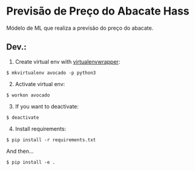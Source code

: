 # Previsão de Preço do Abacate Hass

Módelo de ML que realiza a previsão do preço do abacate.

## Dev.:

1. Create virtual env with [virtualenvwrapper](https://virtualenvwrapper.readthedocs.io/en/latest/install.html):

```
$ mkvirtualenv avocado -p python3
```

2. Activate virtual env:

```
$ workon avocado
```

3. If you want to deactivate:

```
$ deactivate
```

4. Install requirements:

```
$ pip install -r requirements.txt
```

And then...

```
$ pip install -e .
```

